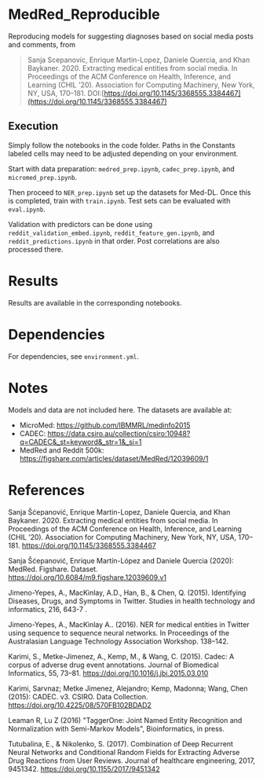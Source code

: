 # MedRed_Reproducible

Reproducing models for suggesting diagnoses based on social media posts and comments, from

>Sanja Scepanovic, Enrique Martin-Lopez, Daniele Quercia, and Khan Baykaner. 2020. Extracting medical entities from social media. In Proceedings of the ACM Conference on Health, Inference, and Learning (CHIL '20). Association for Computing Machinery, New York, NY, USA, 170–181. DOI:[https://doi.org/10.1145/3368555.3384467](https://doi.org/10.1145/3368555.3384467)

## Execution

Simply follow the notebooks in the code folder. Paths in the Constants labeled cells may need to be adjusted depending on your environment.

Start with data preparation: `medred_prep.ipynb`, `cadec_prep.ipynb`, and `micromed_prep.ipynb`.

Then proceed to `NER_prep.ipynb` set up the datasets for Med-DL. Once this is completed, train with `train.ipynb`. Test sets can be evaluated with `eval.ipynb`.

Validation with predictors can be done using `reddit_validation_embed.ipynb`, `reddit_feature_gen.ipynb`, and `reddit_predictions.ipynb` in that order. Post correlations are also processed there.

# Results

Results are available in the corresponding notebooks.

# Dependencies

For dependencies, see `environment.yml`.

# Notes

Models and data are not included here. The datasets are available at:

- MicroMed: https://github.com/IBMMRL/medinfo2015
- CADEC: https://data.csiro.au/collection/csiro:10948?q=CADEC&_st=keyword&_str=1&_si=1
- MedRed and Reddit 500k: https://figshare.com/articles/dataset/MedRed/12039609/1

# References

Sanja Šćepanović, Enrique Martin-Lopez, Daniele Quercia, and Khan Baykaner. 2020. Extracting medical entities from social media. In Proceedings of the ACM Conference on Health, Inference, and Learning (CHIL ’20). Association for Computing Machinery, New York, NY, USA, 170–181. https://doi.org/10.1145/3368555.3384467

Sanja Šćepanović, Enrique Martín-López and Daniele Quercia (2020): MedRed. Figshare. Dataset. https://doi.org/10.6084/m9.figshare.12039609.v1

Jimeno-Yepes, A., MacKinlay, A.D., Han, B., & Chen, Q. (2015). Identifying Diseases, Drugs, and Symptoms in Twitter. Studies in health technology and informatics, 216, 643-7 .

Jimeno-Yepes, A., MacKinlay A.. (2016). NER for medical entities in Twitter using sequence to sequence neural networks. In Proceedings of the Australasian Language Technology Association Workshop. 138–142.

Karimi, S., Metke-Jimenez, A., Kemp, M., & Wang, C. (2015). Cadec: A corpus of adverse drug event annotations. Journal of Biomedical Informatics, 55, 73–81. https://doi.org/10.1016/j.jbi.2015.03.010

Karimi, Sarvnaz; Metke Jimenez, Alejandro; Kemp, Madonna; Wang, Chen (2015): CADEC. v3. CSIRO. Data Collection. https://doi.org/10.4225/08/570FB102BDAD2

Leaman R, Lu Z (2016) "TaggerOne: Joint Named Entity Recognition and Normalization with Semi-Markov Models", Bioinformatics, in press.

Tutubalina, E., & Nikolenko, S. (2017). Combination of Deep Recurrent Neural Networks and Conditional Random Fields for Extracting Adverse Drug Reactions from User Reviews. Journal of healthcare engineering, 2017, 9451342. https://doi.org/10.1155/2017/9451342